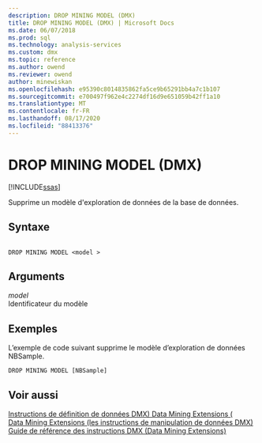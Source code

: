 ```yaml
---
description: DROP MINING MODEL (DMX)
title: DROP MINING MODEL (DMX) | Microsoft Docs
ms.date: 06/07/2018
ms.prod: sql
ms.technology: analysis-services
ms.custom: dmx
ms.topic: reference
ms.author: owend
ms.reviewer: owend
author: minewiskan
ms.openlocfilehash: e95390c8014835862fa5ce9b65291bb4a7c1b107
ms.sourcegitcommit: e700497f962e4c2274df16d9e651059b42ff1a10
ms.translationtype: MT
ms.contentlocale: fr-FR
ms.lasthandoff: 08/17/2020
ms.locfileid: "88413376"
---
```

# <a name="drop-mining-model-dmx"></a>DROP MINING MODEL (DMX)
[!INCLUDE[ssas](../includes/applies-to-version/ssas.md)]

  Supprime un modèle d'exploration de données de la base de données.  
  
## <a name="syntax"></a>Syntaxe  
  
```  
  
DROP MINING MODEL <model >  
```  
  
## <a name="arguments"></a>Arguments  
 *model*  
 Identificateur du modèle  
  
## <a name="examples"></a>Exemples  
 L’exemple de code suivant supprime le modèle d’exploration de données NBSample.  
  
```  
DROP MINING MODEL [NBSample]  
```  
  
## <a name="see-also"></a>Voir aussi  
 [Instructions de définition de données DMX&#41; Data Mining Extensions &#40;](../dmx/dmx-statements-data-definition.md)   
 [Data Mining Extensions &#40;les instructions de manipulation de données DMX&#41;](../dmx/dmx-statements-data-manipulation.md)   
 [Guide de référence des instructions DMX &#40;Data Mining Extensions&#41;](../dmx/data-mining-extensions-dmx-statements.md)  
  
  
